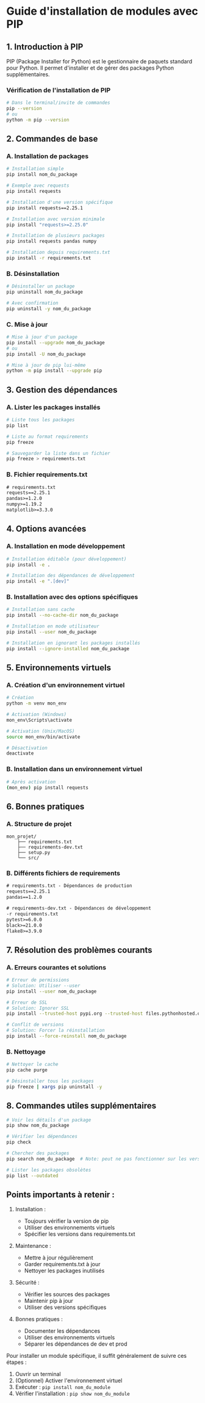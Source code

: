 # Guide d'installation de modules avec PIP

## 1. Introduction à PIP

PIP (Package Installer for Python) est le gestionnaire de paquets standard pour Python. Il permet d'installer et de gérer des packages Python supplémentaires.

### Vérification de l'installation de PIP
```bash
# Dans le terminal/invite de commandes
pip --version
# ou
python -m pip --version
```

## 2. Commandes de base

### A. Installation de packages
```bash
# Installation simple
pip install nom_du_package

# Exemple avec requests
pip install requests

# Installation d'une version spécifique
pip install requests==2.25.1

# Installation avec version minimale
pip install "requests>=2.25.0"

# Installation de plusieurs packages
pip install requests pandas numpy

# Installation depuis requirements.txt
pip install -r requirements.txt
```

### B. Désinstallation
```bash
# Désinstaller un package
pip uninstall nom_du_package

# Avec confirmation
pip uninstall -y nom_du_package
```

### C. Mise à jour
```bash
# Mise à jour d'un package
pip install --upgrade nom_du_package
# ou
pip install -U nom_du_package

# Mise à jour de pip lui-même
python -m pip install --upgrade pip
```

## 3. Gestion des dépendances

### A. Lister les packages installés
```bash
# Liste tous les packages
pip list

# Liste au format requirements
pip freeze

# Sauvegarder la liste dans un fichier
pip freeze > requirements.txt
```

### B. Fichier requirements.txt
```txt
# requirements.txt
requests==2.25.1
pandas>=1.2.0
numpy>=1.19.2
matplotlib>=3.3.0
```

## 4. Options avancées

### A. Installation en mode développement
```bash
# Installation éditable (pour développement)
pip install -e .

# Installation des dépendances de développement
pip install -e ".[dev]"
```

### B. Installation avec des options spécifiques
```bash
# Installation sans cache
pip install --no-cache-dir nom_du_package

# Installation en mode utilisateur
pip install --user nom_du_package

# Installation en ignorant les packages installés
pip install --ignore-installed nom_du_package
```

## 5. Environnements virtuels

### A. Création d'un environnement virtuel
```bash
# Création
python -m venv mon_env

# Activation (Windows)
mon_env\Scripts\activate

# Activation (Unix/MacOS)
source mon_env/bin/activate

# Désactivation
deactivate
```

### B. Installation dans un environnement virtuel
```bash
# Après activation
(mon_env) pip install requests
```

## 6. Bonnes pratiques

### A. Structure de projet
```
mon_projet/
    ├── requirements.txt
    ├── requirements-dev.txt
    ├── setup.py
    └── src/
```

### B. Différents fichiers de requirements
```txt
# requirements.txt - Dépendances de production
requests==2.25.1
pandas==1.2.0

# requirements-dev.txt - Dépendances de développement
-r requirements.txt
pytest>=6.0.0
black>=21.0.0
flake8>=3.9.0
```

## 7. Résolution des problèmes courants

### A. Erreurs courantes et solutions
```bash
# Erreur de permissions
# Solution: Utiliser --user
pip install --user nom_du_package

# Erreur de SSL
# Solution: Ignorer SSL
pip install --trusted-host pypi.org --trusted-host files.pythonhosted.org nom_du_package

# Conflit de versions
# Solution: Forcer la réinstallation
pip install --force-reinstall nom_du_package
```

### B. Nettoyage
```bash
# Nettoyer le cache
pip cache purge

# Désinstaller tous les packages
pip freeze | xargs pip uninstall -y
```

## 8. Commandes utiles supplémentaires

```bash
# Voir les détails d'un package
pip show nom_du_package

# Vérifier les dépendances
pip check

# Chercher des packages
pip search nom_du_package  # Note: peut ne pas fonctionner sur les versions récentes

# Lister les packages obsolètes
pip list --outdated
```

## Points importants à retenir :

1. Installation :
   - Toujours vérifier la version de pip
   - Utiliser des environnements virtuels
   - Spécifier les versions dans requirements.txt

2. Maintenance :
   - Mettre à jour régulièrement
   - Garder requirements.txt à jour
   - Nettoyer les packages inutilisés

3. Sécurité :
   - Vérifier les sources des packages
   - Maintenir pip à jour
   - Utiliser des versions spécifiques

4. Bonnes pratiques :
   - Documenter les dépendances
   - Utiliser des environnements virtuels
   - Séparer les dépendances de dev et prod

Pour installer un module spécifique, il suffit généralement de suivre ces étapes :

1. Ouvrir un terminal
2. (Optionnel) Activer l'environnement virtuel
3. Exécuter : `pip install nom_du_module`
4. Vérifier l'installation : `pip show nom_du_module`
